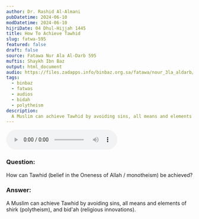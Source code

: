 ```yaml
---
author: Dr. Rashid Al-Almani
pubDatetime: 2024-06-10
modDatetime: 2024-06-10
hijriDate: 04 Dhul-Hijjah 1445
title: How To Achieve Tawhid
slug: fatwa-595
featured: false
draft: false
source: Fatawa Nur Ala Al-Darb 595
muftis: Shaykh Ibn Baz
output: html_document
audio: https://files.zadapps.info/binbaz.org.sa/fatawa/nour_3la_aldarb/nour_595/59520.mp3
tags:
  - binbaz
  - fatwas
  - audios
  - bidah
  - polytheism
description:
  A Muslim can achieve Tawhid by avoiding sins, all means and elements of polytheism and bid'ah.
---
```


<audio controls>
 <source src="https://files.zadapps.info/binbaz.org.sa/fatawa/nour_3la_aldarb/nour_595/59520.mp3" type="audio/mpeg"/><p>Your browser does not support the audio element.</p>
</audio>

### Question: 

How can Tawhid (belief in the Oneness of Allah / monotheism) be achieved?

### Answer: 

A Muslim can achieve Tawhid by avoiding sins, all means and elements of shirk (polytheism), and bid'ah (religious innovations).
